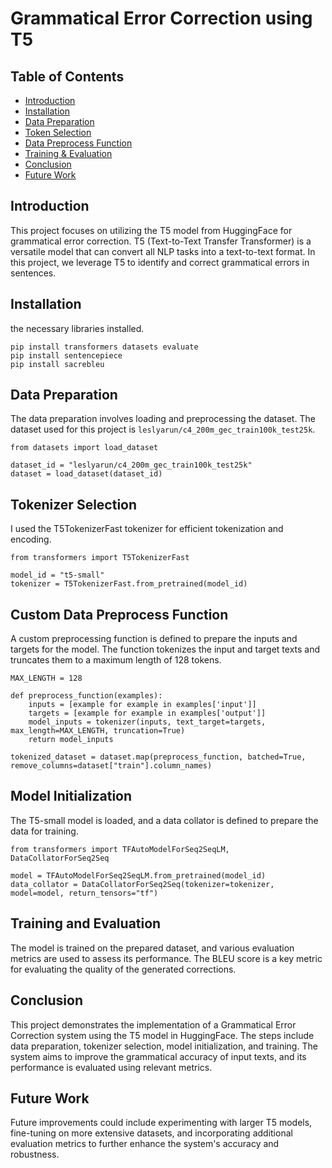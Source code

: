 # Grammatical Error Correction using T5

## Table of Contents
- [Introduction](#introduction)
- [Installation](#installation)
- [Data Preparation](#data-preparation)
- [Token Selection](#token-selection)
- [Data Preprocess Function](#tdata-preprocess-pipeline)
- [Training & Evaluation](#training-evaluation)
- [Conclusion](#conclusion)
- [Future Work](#future-works)

## Introduction
This project focuses on utilizing the T5 model from HuggingFace for grammatical error correction. T5 (Text-to-Text Transfer Transformer) is a versatile model that can convert all NLP tasks into a text-to-text format. In this project, we leverage T5 to identify and correct grammatical errors in sentences.

## Installation
 the necessary libraries installed.
```
pip install transformers datasets evaluate
pip install sentencepiece
pip install sacrebleu
```


## Data Preparation
The data preparation involves loading and preprocessing the dataset. The dataset used for this project is `leslyarun/c4_200m_gec_train100k_test25k`.

```
from datasets import load_dataset

dataset_id = "leslyarun/c4_200m_gec_train100k_test25k"
dataset = load_dataset(dataset_id)
```

## Tokenizer Selection
I used the T5TokenizerFast tokenizer for efficient tokenization and encoding.

```
from transformers import T5TokenizerFast

model_id = "t5-small"
tokenizer = T5TokenizerFast.from_pretrained(model_id)
```

## Custom Data Preprocess Function
A custom preprocessing function is defined to prepare the inputs and targets for the model. The function tokenizes the input and target texts and truncates them to a maximum length of 128 tokens.

```
MAX_LENGTH = 128

def preprocess_function(examples):
    inputs = [example for example in examples['input']]
    targets = [example for example in examples['output']]
    model_inputs = tokenizer(inputs, text_target=targets, max_length=MAX_LENGTH, truncation=True)
    return model_inputs

tokenized_dataset = dataset.map(preprocess_function, batched=True, remove_columns=dataset["train"].column_names)
```

## Model Initialization
The T5-small model is loaded, and a data collator is defined to prepare the data for training.

```
from transformers import TFAutoModelForSeq2SeqLM, DataCollatorForSeq2Seq

model = TFAutoModelForSeq2SeqLM.from_pretrained(model_id)
data_collator = DataCollatorForSeq2Seq(tokenizer=tokenizer, model=model, return_tensors="tf")
```

## Training and Evaluation
The model is trained on the prepared dataset, and various evaluation metrics are used to assess its performance. The BLEU score is a key metric for evaluating the quality of the generated corrections.

## Conclusion
This project demonstrates the implementation of a Grammatical Error Correction system using the T5 model in HuggingFace. The steps include data preparation, tokenizer selection, model initialization, and training. The system aims to improve the grammatical accuracy of input texts, and its performance is evaluated using relevant metrics.

## Future Work
Future improvements could include experimenting with larger T5 models, fine-tuning on more extensive datasets, and incorporating additional evaluation metrics to further enhance the system's accuracy and robustness.








